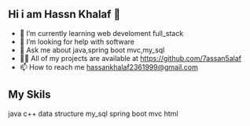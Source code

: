                                        
 ## Hi i am Hassn Khalaf 👋                                            
                                               

- 🌱 I’m currently learning web develoment full_stack
- 🤔 I’m looking for help with software
- 💬 Ask me about java,spring boot mvc,my_sql
- 👨‍💻 All of my projects are available at https://github.com/7assan5alaf
- 📫 How to reach me hassankhalaf2361999@gmail.com

## My Skils
java
c++
data structure 
my_sql
spring boot mvc
html
 


